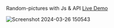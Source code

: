  Random-pictures with Js & API [Live Demo]()

 ![Screenshot 2024-03-26 150543](https://github.com/Davit2605/Random-pictures/assets/125227660/882f7186-195c-4704-a911-d729c7cbe2b2)
